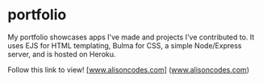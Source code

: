 # portfolio

My portfolio showcases apps I've made and projects I've contributed to. 
It uses EJS for HTML templating, Bulma for CSS, a simple Node/Express server, and is hosted on Heroku.

Follow this link to view! [www.alisoncodes.com] (www.alisoncodes.com)
